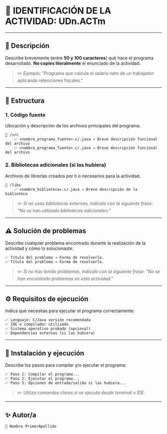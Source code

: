 # 📌 IDENTIFICACIÓN DE LA ACTIVIDAD: UDn.ACTm

---

## 📖 Descripción
Describe brevemente (entre **50 y 100 caracteres**) qué hace el programa desarrollado.
**No copies literalmente** el enunciado de la actividad.

> ✏️ *Ejemplo:* "Programa que calcula el salario neto de un trabajador aplicando retenciones fiscales."

---

## 📂 Estructura

### 1. Código fuente
Ubicación y descripción de los archivos principales del programa.

```plaintext
📁 /src
    ✅ <nombre_programa_fuente>.c/.java → Breve descripción funcional del archivo
    ✅ <nombre_programa_fuente>.c/.java → Breve descripción funcional del archivo
```

### 2. Bibliotecas adicionales (si las hubiera)
Archivos de librerías creados por ti o necesarios para la actividad.

```plaintext
📁 /libs
    ✅ <nombre_biblioteca>.c/.java → Breve descripción de la biblioteca
```

> ✏️ *Si no usas bibliotecas externas, indícalo con la siguiente frase: "No se han utilizado bibliotecas adicionales."*

---

## ⚠️ Solución de problemas

Describe cualquier problema encontrado durante la realización de la actividad y cómo lo solucionaste.

```plaintext
✅ Título del problema → Forma de resolverlo.
✅ Título del problema → Forma de resolverlo.
```

> ✏️ *Si no has tenido problemas, indícalo con la siguiente frase: "No se han encontrado problemas en esta actividad."*

---

## ⚙️ Requisitos de ejecución

Indica qué necesitas para ejecutar el programa correctamente:

```plaintext
✅ Lenguaje: C/Java versión recomendada
✅ IDE o compilador utilizado
✅ Sistema operativo probado (opcional)
✅ Dependencias externas (si las hubiera)
```

---

## 🚀 Instalación y ejecución

Describe los pasos para compilar y/o ejecutar el programa:

```plaintext
✅ Paso 1: Compilar el programa...
✅ Paso 2: Ejecutar el programa...
✅ Paso 3: Opciones de entrada/salida si las hubiera...
```

> ✏️ *Utiliza comandos claros si se ejecuta desde terminal o IDE.*

---

## ✨ Autor/a

```plaintext
👤 Nombre PrimerApellido